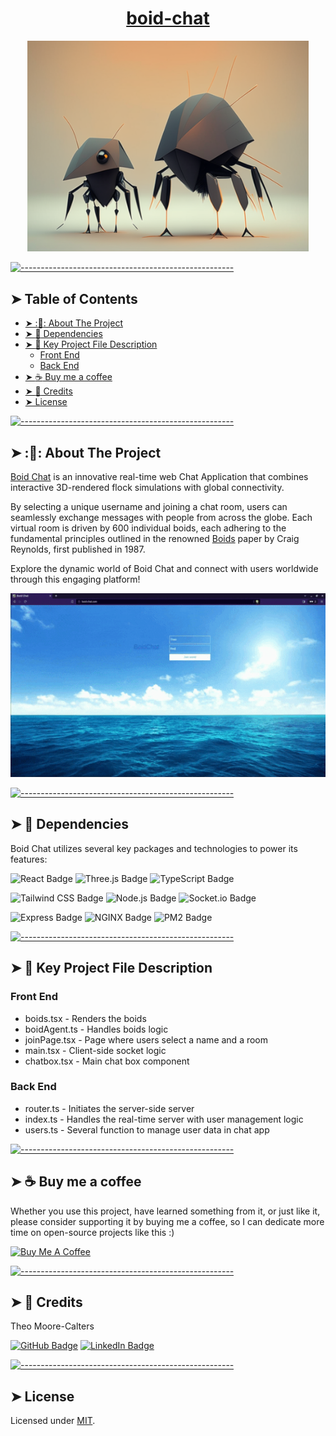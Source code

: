 <h1 align="center"><a href="https://boid-chat.com">boid-chat</a></h1>

<p align="center">
  <img src="images/boid_pic_clean.png" alt="Logo" width="450" height="auto" />
</p>


[![-----------------------------------------------------](https://raw.githubusercontent.com/andreasbm/readme/master/assets/lines/aqua.png)](#table-of-contents)

## ➤ Table of Contents

* [➤ ::pencil:: About The Project](#-pencil-about-the-project)
* [➤ :rocket: Dependencies](#-rocket-dependencies)
* [➤ :floppy_disk: Key Project File Description](#-floppy_disk-key-project-file-description)
	* [Front End](#front-end)
	* [Back End](#back-end)
* [➤ :coffee: Buy me a coffee](#-coffee-buy-me-a-coffee)
* [➤ :scroll: Credits](#-scroll-credits)
* [➤ License](#-license)


[![-----------------------------------------------------](https://raw.githubusercontent.com/andreasbm/readme/master/assets/lines/aqua.png)](#pencil-about-the-project)

## ➤ ::pencil:: About The Project

[Boid Chat](https://boid-chat.com) is an innovative real-time web Chat Application that combines interactive 3D-rendered flock simulations with global connectivity.

By selecting a unique username and joining a chat room, users can seamlessly exchange messages with people from across the globe. Each virtual room is driven by 600 individual boids, each adhering to the fundamental principles outlined in the renowned [Boids](https://www.red3d.com/cwr/boids) paper by Craig Reynolds, first published in 1987.

Explore the dynamic world of Boid Chat and connect with users worldwide through this engaging platform!


<p align="center">
  <img src="images/giphy.gif" alt="Logo" width="650" height="auto" />
</p>


[![-----------------------------------------------------](https://raw.githubusercontent.com/andreasbm/readme/master/assets/lines/aqua.png)](#rocket-dependencies)

## ➤ :rocket: Dependencies

Boid Chat utilizes several key packages and technologies to power its features:

  

![React Badge](https://img.shields.io/badge/React-61DAFB?logo=react&logoColor=000&style=for-the-badge) ![Three.js Badge](https://img.shields.io/badge/Three.js-000?logo=threedotjs&logoColor=fff&style=for-the-badge) ![TypeScript Badge](https://img.shields.io/badge/TypeScript-3178C6?logo=typescript&logoColor=fff&style=for-the-badge)

 ![Tailwind CSS Badge](https://img.shields.io/badge/Tailwind%20CSS-06B6D4?logo=tailwindcss&logoColor=fff&style=for-the-badge) ![Node.js Badge](https://img.shields.io/badge/Node.js-393?logo=nodedotjs&logoColor=fff&style=for-the-badge) ![Socket.io Badge](https://img.shields.io/badge/Socket.io-010101?logo=socketdotio&logoColor=fff&style=for-the-badge)

![Express Badge](https://img.shields.io/badge/Express-000?logo=express&logoColor=fff&style=for-the-badge) ![NGINX Badge](https://img.shields.io/badge/NGINX-009639?logo=nginx&logoColor=fff&style=for-the-badge) ![PM2 Badge](https://img.shields.io/badge/PM2-2B037A?logo=pm2&logoColor=fff&style=for-the-badge)

[![-----------------------------------------------------](https://raw.githubusercontent.com/andreasbm/readme/master/assets/lines/aqua.png)](#floppy_disk-key-project-file-description)

## ➤ :floppy_disk: Key Project File Description

### Front End
* boids.tsx - Renders the boids
* boidAgent.ts - Handles boids logic
* joinPage.tsx - Page where users select a name and a room
* main.tsx - Client-side socket logic
* chatbox.tsx - Main chat box component
### Back End
* router.ts - Initiates the server-side server
* index.ts - Handles the real-time server with user  management logic
* users.ts - Several function to manage user data in chat app

[![-----------------------------------------------------](https://raw.githubusercontent.com/andreasbm/readme/master/assets/lines/aqua.png)](#coffee-buy-me-a-coffee)

## ➤ :coffee: Buy me a coffee
Whether you use this project, have learned something from it, or just like it, please consider supporting it by buying me a coffee, so I can dedicate more time on open-source projects like this :)

<a href="https://www.buymeacoffee.com/i1Cps" target="_blank"><img src="https://cdn.buymeacoffee.com/buttons/v2/default-violet.png" alt="Buy Me A Coffee" style="height: 60px !important;width: 217px !important;" ></a>



[![-----------------------------------------------------](https://raw.githubusercontent.com/andreasbm/readme/master/assets/lines/aqua.png)](#scroll-credits)

## ➤ :scroll: Credits

Theo Moore-Calters 


[![GitHub Badge](https://img.shields.io/badge/GitHub-100000?style=for-the-badge&logo=github&logoColor=white)](https://github.com/i1Cps) [![LinkedIn Badge](https://img.shields.io/badge/LinkedIn-0077B5?style=for-the-badge&logo=linkedin&logoColor=white)](www.linkedin.com/in/theo-moore-calters)


[![-----------------------------------------------------](https://raw.githubusercontent.com/andreasbm/readme/master/assets/lines/aqua.png)](#license)

## ➤ License
	
Licensed under [MIT](https://opensource.org/license/mit-0/).
